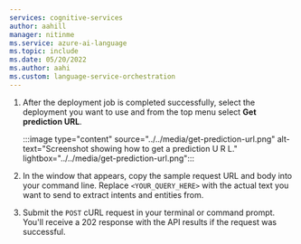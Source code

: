```yaml
---
services: cognitive-services
author: aahill
manager: nitinme
ms.service: azure-ai-language
ms.topic: include
ms.date: 05/20/2022
ms.author: aahi
ms.custom: language-service-orchestration 
---
```




1. After the deployment job is completed successfully, select the deployment you want to use and from the top menu select **Get prediction URL**.

    :::image type="content" source="../../media/get-prediction-url.png" alt-text="Screenshot showing how to get a prediction U R L." lightbox="../../media/get-prediction-url.png":::

2. In the window that appears, copy the sample request URL and body into your command line. Replace `<YOUR_QUERY_HERE>` with the actual text you want to send to extract intents and entities from.

4. Submit the `POST` cURL request in your terminal or command prompt. You'll receive a 202 response with the API results if the request was successful.

